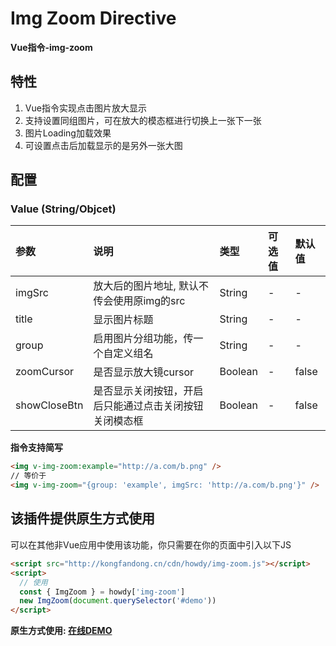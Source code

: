 # Img Zoom Directive

**Vue指令-img-zoom**

## 特性
1. Vue指令实现点击图片放大显示
2. 支持设置同组图片，可在放大的模态框进行切换上一张下一张
3. 图片Loading加载效果
4. 可设置点击后加载显示的是另外一张大图

## 配置

### Value (String/Objcet)
|参数|说明|类型|可选值|默认值|
|:---|:---|:---|:---|:---|
|imgSrc|放大后的图片地址, 默认不传会使用原img的src|String|-|-|
|title|显示图片标题|String|-|-|
|group|启用图片分组功能，传一个自定义组名|String|-|-|
|zoomCursor|是否显示放大镜cursor|Boolean|-|false|
|showCloseBtn|是否显示关闭按钮，开启后只能通过点击关闭按钮关闭模态框|Boolean|-|false|

**指令支持简写**
```html
<img v-img-zoom:example="http://a.com/b.png" />
// 等价于
<img v-img-zoom="{group: 'example', imgSrc: 'http://a.com/b.png'}" />
```

## 该插件提供原生方式使用

可以在其他非Vue应用中使用该功能，你只需要在你的页面中引入以下JS
```html
<script src="http://kongfandong.cn/cdn/howdy/img-zoom.js"></script>
<script>
  // 使用
  const { ImgZoom } = howdy['img-zoom']
  new ImgZoom(document.querySelector('#demo'))
</script>
```
**原生方式使用: <a href="http://kongfandong.cn/demo/img-zoom-native-usage.html" target="_blank">在线DEMO</a>**






